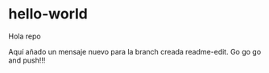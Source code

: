 # hello-world
Hola repo

Aquí añado un mensaje nuevo para la branch creada readme-edit.
Go go go and push!!!
